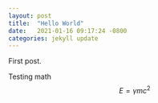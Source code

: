 ```yaml
---
layout: post
title:  "Hello World"
date:   2021-01-16 09:17:24 -0800
categories: jekyll update
---
```


First post.

Testing math $$E = \gamma mc^2$$
